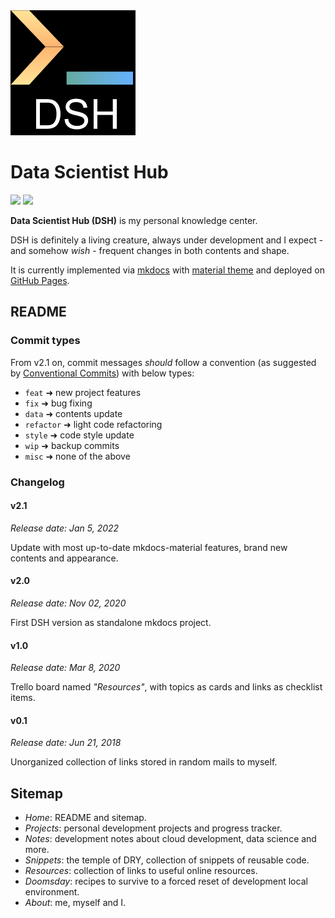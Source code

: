 <img src="assets/dsh_minimal.png" width="200"/>

# Data Scientist Hub

![](https://img.shields.io/github/last-commit/a-slice-of-py/data-scientist-hub)
![](https://img.shields.io/github/commits-since/a-slice-of-py/data-scientist-hub/latest)

**Data Scientist Hub (DSH)** is my personal knowledge center.

<!-- [=75% "current website progress 75%"]{: .candystripe .candystripe-animate} -->

DSH is definitely a living creature, always under development and I expect - and somehow _wish_ - frequent changes in both contents and shape.

It is currently implemented via [mkdocs](https://www.mkdocs.org/) with [material theme](https://squidfunk.github.io/mkdocs-material/) and deployed on [GitHub Pages](https://pages.github.com/).

## README

### Commit types

From v2.1 on, commit messages _should_ follow a convention (as suggested by [Conventional Commits](https://www.conventionalcommits.org/en/v1.0.0/)) with below types:

- `feat` ➜ new project features
- `fix` ➜ bug fixing
- `data` ➜ contents update
- `refactor` ➜ light code refactoring
- `style` ➜ code style update
- `wip` ➜ backup commits
- `misc` ➜ none of the above

### Changelog

#### v2.1

_Release date: Jan 5, 2022_

Update with most up-to-date mkdocs-material features, brand new contents and appearance.

#### v2.0

_Release date: Nov 02, 2020_

First DSH version as standalone mkdocs project.

#### v1.0

_Release date: Mar 8, 2020_

Trello board named _"Resources"_, with topics as cards and links as checklist items.

#### v0.1

_Release date: Jun 21, 2018_

Unorganized collection of links stored in random mails to myself.

## Sitemap

- _Home_: README and sitemap.
- _Projects_: personal development projects and progress tracker.
- _Notes_: development notes about cloud development, data science and more.
- _Snippets_: the temple of DRY, collection of snippets of reusable code.
- _Resources_: collection of links to useful online resources.
- _Doomsday_: recipes to survive to a forced reset of development local environment.
- _About_: me, myself and I.
<!-- - Captain's Log: logbook with notes on DSH development and misc stuff. -->
